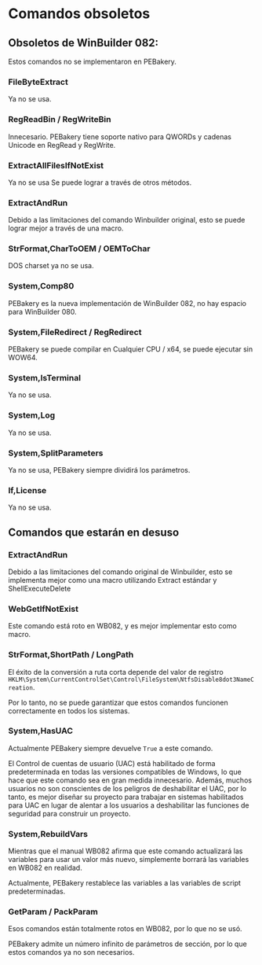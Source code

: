# Comandos obsoletos

## Obsoletos de WinBuilder 082:

Estos comandos no se implementaron en PEBakery.

### FileByteExtract

Ya no se usa.

### RegReadBin / RegWriteBin

Innecesario. PEBakery tiene soporte nativo para QWORDs y cadenas Unicode en RegRead y RegWrite.

### ExtractAllFilesIfNotExist

Ya no se usa Se puede lograr a través de otros métodos.

### ExtractAndRun

Debido a las limitaciones del comando Winbuilder original, esto se puede lograr mejor a través de una macro.

### StrFormat,CharToOEM / OEMToChar

DOS charset ya no se usa.

### System,Comp80

PEBakery es la nueva implementación de WinBuilder 082, no hay espacio para WinBuilder 080.

### System,FileRedirect / RegRedirect

PEBakery se puede compilar en Cualquier CPU / x64, se puede ejecutar sin WOW64.

### System,IsTerminal

Ya no se usa.

### System,Log

Ya no se usa.

### System,SplitParameters

Ya no se usa, PEBakery siempre dividirá los parámetros.

### If,License

Ya no se usa.

## Comandos que estarán en desuso

### ExtractAndRun

Debido a las limitaciones del comando original de Winbuilder, esto se implementa mejor como una macro utilizando Extract estándar y ShellExecuteDelete

### WebGetIfNotExist

Este comando está roto en WB082, y es mejor implementar esto como macro.

### StrFormat,ShortPath / LongPath

El éxito de la conversión a ruta corta depende del valor de registro `HKLM\System\CurrentControlSet\Control\FileSystem\NtfsDisable8dot3NameCreation`.

Por lo tanto, no se puede garantizar que estos comandos funcionen correctamente en todos los sistemas.

### System,HasUAC

Actualmente PEBakery siempre devuelve `True` a este comando.

El Control de cuentas de usuario (UAC) está habilitado de forma predeterminada en todas las versiones compatibles de Windows, lo que hace que este comando sea en gran medida innecesario. Además, muchos usuarios no son conscientes de los peligros de deshabilitar el UAC, por lo tanto, es mejor diseñar su proyecto para trabajar en sistemas habilitados para UAC en lugar de alentar a los usuarios a deshabilitar las funciones de seguridad para construir un proyecto.

### System,RebuildVars

Mientras que el manual WB082 afirma que este comando actualizará las variables para usar un valor más nuevo, simplemente borrará las variables en WB082 en realidad.

Actualmente, PEBakery restablece las variables a las variables de script predeterminadas.

### GetParam / PackParam

Esos comandos están totalmente rotos en WB082, por lo que no se usó.

PEBakery admite un número infinito de parámetros de sección, por lo que estos comandos ya no son necesarios.
